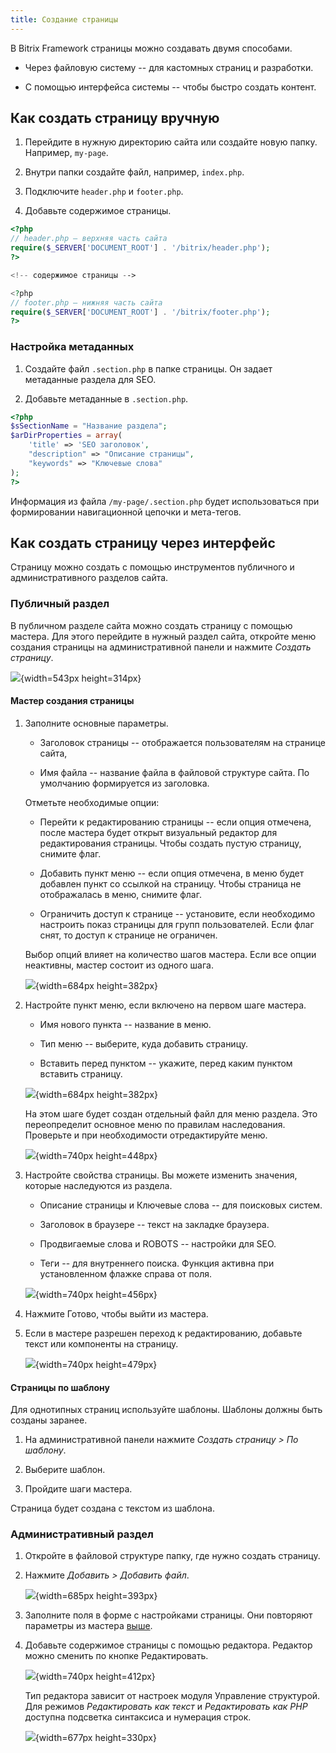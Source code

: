```yaml
---
title: Создание страницы
---
```


В Bitrix Framework страницы можно создавать двумя способами.

-  Через файловую систему -- для кастомных страниц и разработки.

-  С помощью интерфейса системы -- чтобы быстро создать контент.

## Как создать страницу вручную

1. Перейдите в нужную директорию сайта или создайте новую папку. Например, `my-page`.

2. Внутри папки создайте файл, например, `index.php`.

3. Подключите `header.php` и `footer.php`.

4. Добавьте содержимое страницы.

```php
<?php  
// header.php — верхняя часть сайта
require($_SERVER['DOCUMENT_ROOT'] . '/bitrix/header.php');  
?>  

<!-- содержимое страницы -->  

<?php  
// footer.php — нижняя часть сайта
require($_SERVER['DOCUMENT_ROOT'] . '/bitrix/footer.php');  
?>  
```

### Настройка метаданных

1. Создайте файл `.section.php` в папке страницы. Он задает метаданные раздела для SEO.

2. Добавьте метаданные в `.section.php`.

```php
<?php
$sSectionName = "Название раздела";
$arDirProperties = array(
    'title' => 'SEO заголовок',
    "description" => "Описание страницы",
    "keywords" => "Ключевые слова"
);
?>
```

Информация из файла `/my-page/.section.php` будет использоваться при формировании навигационной цепочки и мета-тегов.

## Как создать страницу через интерфейс

Страницу можно создать c помощью инструментов публичного и административного разделов сайта.

### Публичный раздел

В публичном разделе сайта можно создать страницу с помощью мастера. Для этого перейдите в нужный раздел сайта, откройте меню создания страницы на административной панели и нажмите *Создать страницу*.

![](./create-page-10.png){width=543px height=314px}

#### Мастер создания страницы

1. Заполните основные параметры.

   -  Заголовок страницы -- отображается пользователям на странице сайта,

   -  Имя файла -- название файла в файловой структуре сайта. По умолчанию формируется из заголовка.

   Отметьте необходимые опции:

   -  Перейти к редактированию страницы -- если опция отмечена, после мастера будет открыт визуальный редактор для редактирования страницы. Чтобы создать пустую страницу, снимите флаг.

   -  Добавить пункт меню -- если опция отмечена, в меню будет добавлен пункт со ссылкой на страницу. Чтобы страница не отображалась в меню, снимите флаг.

   -  Ограничить доступ к странице -- установите, если необходимо настроить показ страницы для групп пользователей. Если флаг снят, то доступ к странице не ограничен.

   Выбор опций влияет на количество шагов мастера. Если все опции неактивны, мастер состоит из одного шага.

   ![](./create-page-2.png){width=684px height=382px}

2. Настройте пункт меню, если включено на первом шаге мастера.

   -  Имя нового пункта -- название в меню.

   -  Тип меню -- выберите, куда добавить страницу.

   -  Вставить перед пунктом -- укажите, перед каким пунктом вставить страницу.

   ![](./create-page-3.png){width=684px height=382px}

   На этом шаге будет создан отдельный файл для меню раздела. Это переопределит основное меню по правилам наследования. Проверьте и при необходимости отредактируйте меню.

   ![](./create-page.png){width=740px height=448px}

3. Настройте свойства страницы. Вы можете изменить значения, которые наследуются из раздела.

   -  Описание страницы и Ключевые слова -- для поисковых систем.

   -  Заголовок в браузере -- текст на закладке браузера.

   -  Продвигаемые слова и ROBOTS -- настройки для SEO.

   -  Теги -- для внутреннего поиска. Функция активна при установленном флажке справа от поля.

   ![](./create-page-6.png){width=740px height=456px}

4. Нажмите Готово, чтобы выйти из мастера.

5. Если в мастере разрешен переход к редактированию, добавьте текст или компоненты на страницу.

   ![](./create-page-7.png){width=740px height=479px}

#### Страницы по шаблону

Для однотипных страниц используйте шаблоны. Шаблоны должны быть созданы заранее.

1. На административной панели нажмите *Создать страницу > По шаблону*.

2. Выберите шаблон.

3. Пройдите шаги мастера.

Страница будет создана с текстом из шаблона.

### Административный раздел

1. Откройте в файловой структуре папку, где нужно создать страницу.

2. Нажмите *Добавить > Добавить файл*.

   ![](./create-page-5.png){width=685px height=393px}

3. Заполните поля в форме с настройками страницы. Они повторяют параметры из мастера [выше](./create-page#публичный-раздел).

4. Добавьте содержимое страницы с помощью редактора. Редактор можно сменить по кнопке Редактировать.

   ![](./create-page-9.png){width=740px height=412px}

   Тип редактора зависит от настроек модуля Управление структурой. Для режимов *Редактировать как текст* и *Редактировать как PHP* доступна подсветка синтаксиса и нумерация строк.

   ![](./create-page-8.png){width=677px height=330px}